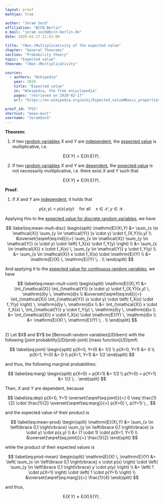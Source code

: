 ```yaml
---
layout: proof
mathjax: true

author: "Joram Soch"
affiliation: "BCCN Berlin"
e_mail: "joram.soch@bccn-berlin.de"
date: 2020-02-17 21:51:00

title: "(Non-)Multiplicativity of the expected value"
chapter: "General Theorems"
section: "Probability theory"
topic: "Expected value"
theorem: "(Non-)Multiplicativity"

sources:
  - authors: "Wikipedia"
    year: 2020
    title: "Expected value"
    in: "Wikipedia, the free encyclopedia"
    pages: "retrieved on 2020-02-17"
    url: "https://en.wikipedia.org/wiki/Expected_value#Basic_properties"

proof_id: "P55"
shortcut: "mean-mult"
username: "JoramSoch"
---
```



**Theorem:**

1) If two [random variables](/D/rvar) $X$ and $Y$ are [independent](/D/ind), the [expected value](/D/mean) is multiplicative, i.e.

$$ \label{eq:mean-mult}
\mathrm{E}(X\,Y) = \mathrm{E}(X) \, \mathrm{E}(Y) \; .
$$

2) If two [random variables](/D/rvar) $X$ and $Y$ are [dependent](/D/ind), the [expected value](/D/mean) is not necessarily multiplicative, i.e. there exist $X$ and $Y$ such that

$$ \label{eq:mean-nonmult}
\mathrm{E}(X\,Y) \neq \mathrm{E}(X) \, \mathrm{E}(Y) \; .
$$


**Proof:**

1) If $X$ and $Y$ are [independent](/D/ind), it holds that

$$ \label{eq:ind}
p(x,y) = p(x) \, p(y) \quad \text{for all} \quad x \in \mathcal{X}, y \in \mathcal{Y} \; .
$$

Applying this to the [expected value for discrete random variables](/D/mean), we have

$$ \label{eq:mean-mult-disc}
\begin{split}
\mathrm{E}(X\,Y) &= \sum_{x \in \mathcal{X}} \sum_{y \in \mathcal{Y}} (x \cdot y) \cdot f_{X,Y}(x,y) \\
&\overset{\eqref{eq:ind}}{=} \sum_{x \in \mathcal{X}} \sum_{y \in \mathcal{Y}} (x \cdot y) \cdot \left( f_X(x) \cdot f_Y(y) \right) \\
&= \sum_{x \in \mathcal{X}} x \cdot f_X(x) \, \sum_{y \in \mathcal{Y}} y \cdot f_Y(y) \\
&= \sum_{x \in \mathcal{X}} x \cdot f_X(x) \cdot \mathrm{E}(Y) \\
&= \mathrm{E}(X) \, \mathrm{E}(Y) \; . \\
\end{split}
$$

And applying it to the [expected value for continuous random variables](/D/mean), we have

$$ \label{eq:mean-mult-cont}
\begin{split}
\mathrm{E}(X\,Y) &= \int_{\mathcal{X}} \int_{\mathcal{Y}} (x \cdot y) \cdot f_{X,Y}(x,y) \, \mathrm{d}y \, \mathrm{d}x \\
&\overset{\eqref{eq:ind}}{=} \int_{\mathcal{X}} \int_{\mathcal{Y}} (x \cdot y) \cdot \left( f_X(x) \cdot f_Y(y) \right) \, \mathrm{d}y \, \mathrm{d}x \\
&= \int_{\mathcal{X}} x \cdot f_X(x) \, \int_{\mathcal{Y}} y \cdot f_Y(y)  \, \mathrm{d}y \, \mathrm{d}x \\
&= \int_{\mathcal{X}} x \cdot f_X(x) \cdot \mathrm{E}(Y) \, \mathrm{d}x \\
&= \mathrm{E}(X) \, \mathrm{E}(Y) \; . \\
\end{split}
$$

<br>
2) Let $X$ and $Y$ be [Bernoulli random variables](/D/bern) with the following [joint probability](/D/prob-joint) [mass function](/D/pmf)

$$ \label{eq:joint}
\begin{split}
p(X=0, Y=0) &= 1/2 \\
p(X=0, Y=1) &= 0 \\
p(X=1, Y=0) &= 0 \\
p(X=1, Y=1) &= 1/2
\end{split}
$$

and thus, the following marginal probabilities:

$$ \label{eq:marg}
\begin{split}
p(X=0) = p(X=1) &= 1/2 \\
p(Y=0) = p(Y=1) &= 1/2 \; .
\end{split}
$$

Then, $X$ and $Y$ are dependent, because

$$ \label{eq:dep}
p(X=0, Y=1) \overset{\eqref{eq:joint}}{=} 0 \neq \frac{1}{2} \cdot \frac{1}{2} \overset{\eqref{eq:marg}}{=} p(X=0) \, p(Y=1) \; ,
$$

and the expected value of their product is

$$ \label{eq:mean-prod}
\begin{split}
\mathrm{E}(X\,Y) &= \sum_{x \in \left\lbrace 0,1 \right\rbrace} \sum_{y \in \left\lbrace 0,1 \right\rbrace} (x \cdot y) \cdot p(x,y) \\
&= (1 \cdot 1) \cdot p(X=1, Y=1) \\
&\overset{\eqref{eq:joint}}{=} \frac{1}{2}
\end{split}
$$

while the product of their expected values is

$$ \label{eq:prod-mean}
\begin{split}
\mathrm{E}(X) \, \mathrm{E}(Y) &= \left( \sum_{x \in \left\lbrace 0,1 \right\rbrace} x \cdot p(x) \right) \cdot \left( \sum_{y \in \left\lbrace 0,1 \right\rbrace} y \cdot p(y) \right) \\
&= \left( 1 \cdot p(X=1) \right) \cdot \left( 1 \cdot p(Y=1) \right) \\
&\overset{\eqref{eq:marg}}{=} \frac{1}{4}
\end{split}
$$

and thus,

$$ \label{eq:mean-nonmult-qed}
\mathrm{E}(X\,Y) \neq \mathrm{E}(X) \, \mathrm{E}(Y) \; .
$$